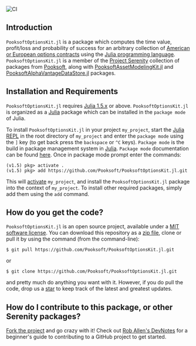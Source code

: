 ![CI](https://github.com/Pooksoft/PooksoftOptionsKit.jl/workflows/CI/badge.svg)

## Introduction
``PooksoftOptionsKit.jl`` is a package which computes the time value, profit/loss and probability of success for an arbitrary collection of [American or European options contracts](https://en.wikipedia.org/wiki/Option_style#American_and_European_options) using the [Julia programming language](https://www.julialang.org).
``PooksoftOptionsKit.jl`` is a member of the [Project Serenity](http://www.pooksoft.com) collection of packages from [Pooksoft](http://www.pooksoft.com), along with [PooksoftAssetModelingKit.jl](https://github.com/Pooksoft/PooksoftAssetModelingKit.jl) and 
[PooksoftAlphaVantageDataStore.jl](https://github.com/Pooksoft/PooksoftAlphaVantageDataStore.jl) packages. 

## Installation and Requirements
``PooksoftOptionsKit.jl`` requires [Julia 1.5.x](https://julialang.org/downloads/) or above.
``PooksoftOptionsKit.jl`` is organized as a [Julia](http://julialang.org) package which 
can be installed in the ``package mode`` of Julia. 

To install ``PooksoftOptionsKit.jl`` in your project ``my_project``, 
start the [Julia REPL](https://docs.julialang.org/en/v1/stdlib/REPL/index.html) in the root directory of 
``my_project`` and enter the ``package mode`` using the ``]`` key (to get back press the ``backspace`` or ``^C`` keys).
``Package mode`` is the build in package management system in [Julia](http://julialang.org).
``Package mode`` documentation can be found [here](https://docs.julialang.org/en/v1/stdlib/Pkg/).
Once in package mode prompt enter the commands:

    (v1.5) pkg> activate .
    (v1.5) pkg> add https://github.com/Pooksoft/PooksoftOptionsKit.jl.git

This will [activate](https://julialang.github.io/Pkg.jl/v1/api/#Pkg.activate) ``my_project``, 
and install the ``PooksoftOptionsKit.jl`` package into the context of ``my_project``. 
To install other required packages, simply add them using the ``add`` command.

## How do you get the code?
``PooksoftOptionsKit.jl`` is an open source project, 
available under a [MIT software license](https://github.com/Pooksoft/PooksoftOptionsKit.jl/blob/master/LICENSE).
You can download this repository as a [zip file](https://en.wikipedia.org/wiki/Zip_(file_format)), clone or pull it by using the command (from the command-line):

	$ git pull https://github.com/Pooksoft/PooksoftOptionsKit.jl.git

or

	$ git clone https://github.com/Pooksoft/PooksoftOptionsKit.jl.git

and pretty much do anything you want with it. However, if you do pull the code, drop us a 
[star](https://docs.github.com/en/free-pro-team@latest/github/getting-started-with-github/saving-repositories-with-stars) to keep track of the latest and greatest updates.

## How do I contribute to this package, or other Serenity packages?
[Fork the project](https://guides.github.com/activities/forking/) and go crazy with it!
Check out [Rob Allen's DevNotes](https://akrabat.com/the-beginners-guide-to-contributing-to-a-github-project/)
for a beginner's guide to contributing to a GitHub project to get started. 



